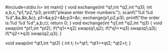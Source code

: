 #include<stdio.h>
int main()
{
    void exchange(int *q1,int *q2,int *q3);
    int a,b,c,*p1,*p2,*p3;
    printf("please enter three numbers:");
    scanf("%d %d %d",&a,&b,&c);
    p1=&a;p2=&b;p3=&c;
    exchange(p1,p2,p3);
    printf("the order is:%d %d %d",a,b,c);
    return 0;
}
void exchange(int *q1,int *q2,int *q3)
{
    void swap(int *pt1,int *pt2);
    if(*q1<*q2) swap(q1,q2);
    if(*q1<*q3) swap(q1,q3);
    if(*q2<*q3) swap(q2,q3);
}

void swap(int *qt1,int *qt2)
{
    int t;
    t=*qt1;
    *qt1=*qt2;
    *qt2=t;
}
